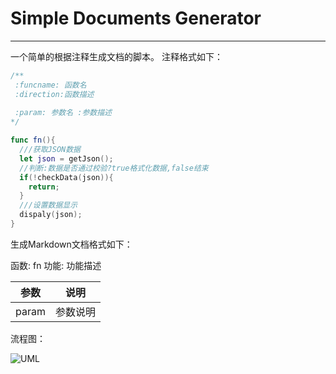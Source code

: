 # Simple Documents Generator
---


一个简单的根据注释生成文档的脚本。
注释格式如下：
```swift
/**
 :funcname: 函数名
 :direction:函数描述
     
 :param: 参数名 :参数描述
*/

func fn(){
  ///获取JSON数据
  let json = getJson();
  //判断:数据是否通过校验?true格式化数据,false结束
  if(!checkData(json)){
    return;
  }
  ///设置数据显示
  dispaly(json);
}
```
生成Markdown文档格式如下：

函数: fn
功能: 功能描述
 
参数|说明
----|----
param|参数说明

流程图：

![UML](http://p1.bqimg.com/567571/7176913f26e7ae98.png)
